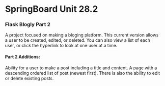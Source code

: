 # SpringBoard Unit 28.2 

### Flask Blogly Part 2
A project focused on making a bloging platform. This current version allows a user to be created, edited, or deleted. You
can also view a list of each user, or click the hyperlink to look at one user at a time. 

#### Part 2 Additions:
Ability for a user to make a post including a title and content. A page with a descending ordered list of post (newest first). There is also the ability to edit or delete existing posts.
